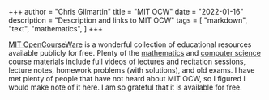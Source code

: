 +++
author = "Chris Gilmartin"
title = "MIT OCW"
date = "2022-01-16"
description = "Description and links to MIT OCW"
tags = [
    "markdown",
    "text",
    "mathematics",
]
+++

[MIT OpenCourseWare](https://ocw.mit.edu/) is a wonderful collection of educational resources available publicly for free.  Plenty of the [mathematics](https://ocw.mit.edu/courses/mathematics/) and [computer science](https://ocw.mit.edu/courses/electrical-engineering-and-computer-science/) course materials include full videos of lectures and recitation sessions, lecture notes, homework problems (with solutions), and old exams.  I have met plenty of people that have not heard about MIT OCW, so I figured I would make note of it here.  I am so grateful that it is available for free. 
